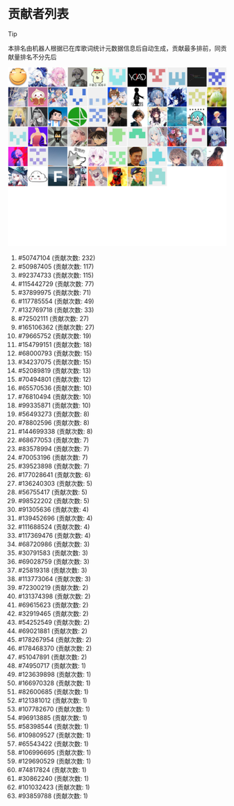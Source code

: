 # 贡献者列表

> [!TIP]
> 本排名由机器人根据已在库歌词统计元数据信息后自动生成，贡献最多排前，同贡献量排名不分先后

![贡献者头像画廊](./CONTRIBUTORS.svg)

1. #50747104 (贡献次数: 232)
2. #50987405 (贡献次数: 117)
3. #92374733 (贡献次数: 115)
4. #115442729 (贡献次数: 77)
5. #37899975 (贡献次数: 71)
6. #117785554 (贡献次数: 49)
7. #132769718 (贡献次数: 33)
8. #72502111 (贡献次数: 27)
9. #165106362 (贡献次数: 27)
10. #79665752 (贡献次数: 19)
11. #154799151 (贡献次数: 18)
12. #68000793 (贡献次数: 15)
13. #34237075 (贡献次数: 15)
14. #52089819 (贡献次数: 13)
15. #70494801 (贡献次数: 12)
16. #65570536 (贡献次数: 10)
17. #76810494 (贡献次数: 10)
18. #99335871 (贡献次数: 10)
19. #56493273 (贡献次数: 8)
20. #78802596 (贡献次数: 8)
21. #144699338 (贡献次数: 8)
22. #68677053 (贡献次数: 7)
23. #83578994 (贡献次数: 7)
24. #70053196 (贡献次数: 7)
25. #39523898 (贡献次数: 7)
26. #177028641 (贡献次数: 6)
27. #136240303 (贡献次数: 5)
28. #56755417 (贡献次数: 5)
29. #98522202 (贡献次数: 5)
30. #91305636 (贡献次数: 4)
31. #139452696 (贡献次数: 4)
32. #111688524 (贡献次数: 4)
33. #117369476 (贡献次数: 4)
34. #68720986 (贡献次数: 3)
35. #30791583 (贡献次数: 3)
36. #69028759 (贡献次数: 3)
37. #25819318 (贡献次数: 3)
38. #113773064 (贡献次数: 3)
39. #72300219 (贡献次数: 2)
40. #131374398 (贡献次数: 2)
41. #69615623 (贡献次数: 2)
42. #32919465 (贡献次数: 2)
43. #54252549 (贡献次数: 2)
44. #69021881 (贡献次数: 2)
45. #178267954 (贡献次数: 2)
46. #178468370 (贡献次数: 2)
47. #51047891 (贡献次数: 2)
48. #74950717 (贡献次数: 1)
49. #123639898 (贡献次数: 1)
50. #166970328 (贡献次数: 1)
51. #82600685 (贡献次数: 1)
52. #121381012 (贡献次数: 1)
53. #107782670 (贡献次数: 1)
54. #96913885 (贡献次数: 1)
55. #58398544 (贡献次数: 1)
56. #109809527 (贡献次数: 1)
57. #65543422 (贡献次数: 1)
58. #106996695 (贡献次数: 1)
59. #129690529 (贡献次数: 1)
60. #74817824 (贡献次数: 1)
61. #30862240 (贡献次数: 1)
62. #101032423 (贡献次数: 1)
63. #93859788 (贡献次数: 1)

